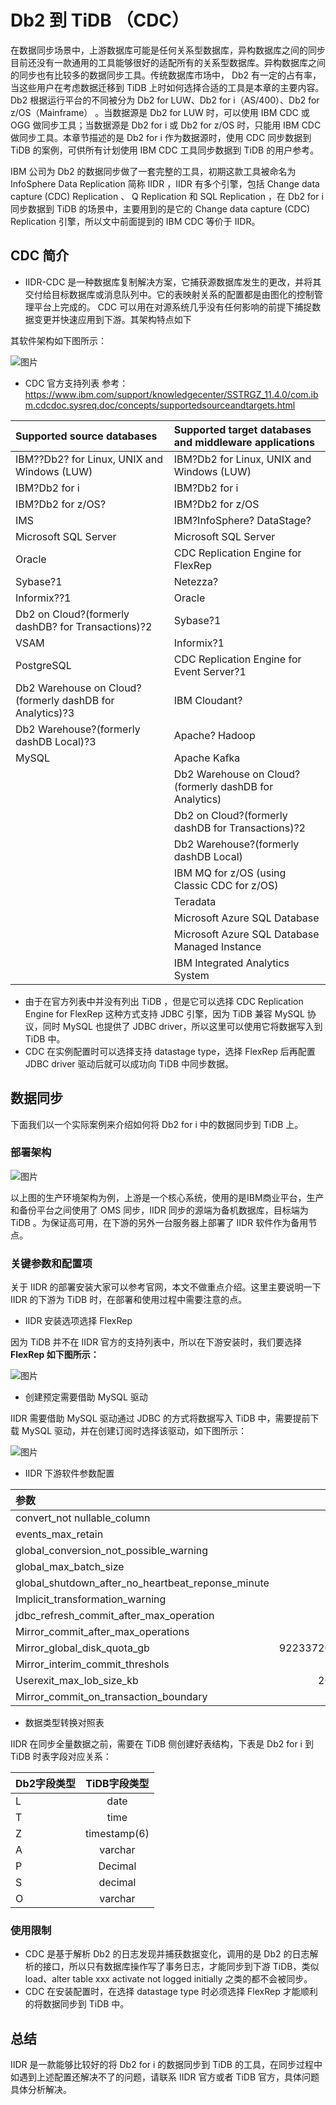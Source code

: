 # Db2 到 TiDB （CDC）
在数据同步场景中，上游数据库可能是任何关系型数据库，异构数据库之间的同步目前还没有一款通用的工具能够很好的适配所有的关系型数据库。异构数据库之间的同步也有比较多的数据同步工具。传统数据库市场中， Db2 有一定的占有率，当这些用户在考虑数据迁移到 TiDB 上时如何选择合适的工具是本章的主要内容。Db2 根据运行平台的不同被分为 Db2 for LUW、Db2 for i（AS/400）、Db2 for z/OS（Mainframe） 。当数据源是 Db2 for LUW 时，可以使用 IBM CDC 或 OGG 做同步工具；当数据源是 Db2 for i 或 Db2 for z/OS 时，只能用 IBM CDC 做同步工具。本章节描述的是 Db2 for i 作为数据源时，使用 CDC 同步数据到 TiDB 的案例，可供所有计划使用 IBM CDC 工具同步数据到 TiDB 的用户参考。

IBM 公司为 Db2 的数据同步做了一套完整的工具，初期这款工具被命名为 InfoSphere Data Replication 简称 IIDR ，IIDR 有多个引擎，包括 Change data capture (CDC) Replication 、 Q Replication 和 SQL Replication ，在 Db2 for i 同步数据到 TiDB 的场景中，主要用到的是它的 Change data capture (CDC) Replication 引擎，所以文中前面提到的 IBM CDC 等价于 IIDR。


## CDC 简介
* IIDR-CDC 是一种数据库复制解决方案，它捕获源数据库发生的更改，并将其交付给目标数据库或消息队列中。它的表映射关系的配置都是由图化的控制管理平台上完成的。 CDC 可以用在对源系统几乎没有任何影响的前提下捕捉数据变更并快速应用到下游。其架构特点如下

其软件架构如下图所示：

![图片](/res/session4/chapter5/from-DB2-to-tidb/cdc.png)

* CDC 官方支持列表
参考：https://www.ibm.com/support/knowledgecenter/SSTRGZ_11.4.0/com.ibm.cdcdoc.sysreq.doc/concepts/supportedsourceandtargets.html


| Supported source databases   | Supported target databases and middleware applications   | 
|:----|:----|
| IBM??Db2? for Linux, UNIX and Windows (LUW)   | IBM?Db2 for Linux, UNIX and Windows (LUW)   | 
| IBM?Db2 for i   | IBM?Db2 for i   | 
| IBM?Db2 for z/OS?   | IBM?Db2 for z/OS   | 
| IMS   | IBM?InfoSphere? DataStage?   | 
| Microsoft SQL Server   | Microsoft SQL Server   | 
| Oracle   | CDC Replication Engine for FlexRep   | 
| Sybase?1   | Netezza?   | 
| Informix??1   | Oracle   | 
| Db2 on Cloud?(formerly dashDB? for Transactions)?2   | Sybase?1   | 
| VSAM   | Informix?1   | 
| PostgreSQL   | CDC Replication Engine for Event Server?1   | 
| Db2 Warehouse on Cloud?(formerly dashDB for Analytics)?3   | IBM Cloudant?   | 
| Db2 Warehouse?(formerly dashDB Local)?3   | Apache? Hadoop   | 
| MySQL   | Apache Kafka   | 
|    | Db2 Warehouse on Cloud?(formerly dashDB for Analytics)   | 
|    | Db2 on Cloud?(formerly dashDB for Transactions)?2   | 
|    | Db2 Warehouse?(formerly dashDB Local)   | 
|    | IBM MQ for z/OS (using Classic CDC for z/OS)   | 
|    | Teradata   | 
|    | Microsoft Azure SQL Database   | 
|    | Microsoft Azure SQL Database Managed Instance   | 
|    | IBM Integrated Analytics System   | 


* 由于在官方列表中并没有列出 TiDB ，但是它可以选择 CDC Replication Engine for FlexRep 这种方式支持 JDBC 引擎，因为 TiDB 兼容 MySQL 协议，同时 MySQL 也提供了 JDBC driver，所以这里可以使用它将数据写入到 TiDB 中。
* CDC 在实例配置时可以选择支持 datastage type，选择 FlexRep 后再配置 JDBC driver 驱动后就可以成功向 TiDB 中同步数据。

## 数据同步

下面我们以一个实际案例来介绍如何将 Db2 for i 中的数据同步到 TiDB 上。

### 部署架构
![图片](/res/session4/chapter5/from-DB2-to-tidb/cdc-tidb-1.png)

以上图的生产环境架构为例，上游是一个核心系统，使用的是IBM商业平台，生产和备份平台之间使用了 OMS 同步，IIDR 同步的源端为备机数据库，目标端为 TiDB 。为保证高可用，在下游的另外一台服务器上部署了 IIDR 软件作为备用节点。

### 关键参数和配置项
关于 IIDR 的部署安装大家可以参考官网，本文不做重点介绍。这里主要说明一下 IIDR 的下游为 TiDB 时，在部署和使用过程中需要注意的点。

* IIDR 安装选项选择 FlexRep

因为 TiDB 并不在 IIDR 官方的支持列表中，所以在下游安装时，我们要选择 **FlexRep 如下图所示：**

![图片](/res/session4/chapter5/from-DB2-to-tidb/cdc-tidb-2.png)

* 创建预定需要借助 MySQL 驱动

IIDR 需要借助 MySQL 驱动通过 JDBC 的方式将数据写入 TiDB 中，需要提前下载 MySQL 驱动，并在创建订阅时选择该驱动，如下图所示：

![图片](/res/session4/chapter5/from-DB2-to-tidb/cdc-tidb-3.png)

* IIDR 下游软件参数配置

| 参数   | 值   | 
|:----|:----:|
| convert_not nullable_column   | true   | 
| events_max_retain   | 10000   | 
| global_conversion_not_possible_warning   | false   | 
| global_max_batch_size   | 25   | 
| global_shutdown_after_no_heartbeat_reponse_minute   | 10   | 
| Implicit_transformation_warning   | true   | 
| jdbc_refresh_commit_after_max_operation   | 4000   | 
| Mirror_commit_after_max_operations   | 4000   | 
| Mirror_global_disk_quota_gb   | 9223372036854775807   | 
| Mirror_interim_commit_threshols   | 100   | 
| Userexit_max_lob_size_kb   | 2097151   | 
| Mirror_commit_on_transaction_boundary   | False   | 

* 数据类型转换对照表

IIDR 在同步全量数据之前，需要在 TiDB 侧创建好表结构，下表是 Db2 for i 到 TiDB 时表字段对应关系：

| Db2字段类型   | TiDB字段类型   | 
|:----|:----:|
| L   | date   | 
| T   | time   | 
| Z   | timestamp(6)   | 
| A   | varchar   | 
| P   | Decimal   | 
| S   | decimal   | 
| O   | varchar   | 


### 使用限制
* CDC 是基于解析 Db2 的日志发现并捕获数据变化，调用的是 Db2 的日志解析的接口，所以只有数据库操作写了事务日志，才能同步到下游 TiDB，类似 load、alter table xxx activate not logged initially  之类的都不会被同步。
* CDC 在安装配置时，在选择 datastage type 时必须选择 FlexRep 才能顺利的将数据同步到 TiDB 中。


## 总结
IIDR 是一款能够比较好的将 Db2 for i 的数据同步到 TiDB 的工具，在同步过程中如遇到上述配置还解决不了的问题，请联系 IIDR 官方或者 TiDB 官方，具体问题具体分析解决。
